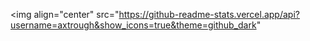 <img align="center" src="https://github-readme-stats.vercel.app/api?username=axtrough&show_icons=true&theme=github_dark"
